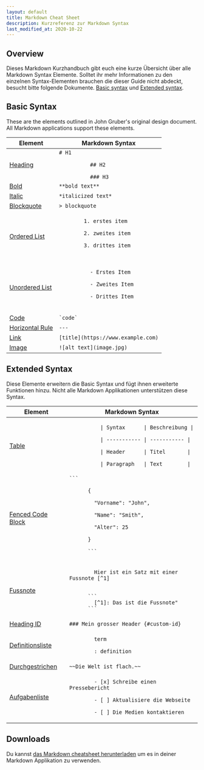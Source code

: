 ```yaml
---
layout: default
title: Markdown Cheat Sheet
description: Kurzreferenz zur Markdown Syntax
last_modified_at: 2020-10-22
---
```


## Overview

Dieses Markdown Kurzhandbuch gibt euch eine kurze Übersicht über alle Markdown Syntax Elemente. Solltet ihr mehr Informationen zu den einzelnen Syntax-Elementen brauchen die dieser Guide nicht abdeckt, besucht bitte folgende Dokumente. [Basic syntax](/basic-syntax) und [Extended syntax](/extended-syntax).

## Basic Syntax

These are the elements outlined in John Gruber's original design document. All Markdown applications support these elements.

<table class="table table-bordered">
  <thead class="thead-light">
    <tr>
      <th>Element</th>
      <th>Markdown Syntax</th>
    </tr>
  </thead>
  <tbody>
    <tr>
      <td><a href="/basic-syntax/#headings">Heading</a></td>
      <td><code># H1<br>
          ## H2<br>
          ### H3</code></td>
    </tr>
    <tr>
      <td><a href="/basic-syntax/#bold">Bold</a></td>
      <td><code>**bold text**</code></td>
    </tr>
    <tr>
      <td><a href="/basic-syntax/#italic">Italic</a></td>
      <td><code>*italicized text*</code></td>
    </tr>
    <tr>
      <td><a href="/basic-syntax/#blockquotes-1">Blockquote</a></td>
      <td><code>> blockquote</code></td>
    </tr>
    <tr>
      <td><a href="/basic-syntax/#ordered-lists">Ordered List</a></td>
      <td><code>
        1. erstes item<br>
        2. zweites item<br>
        3. drittes item<br>
      </code></td>
    </tr>
    <tr>
      <td><a href="/basic-syntax/#unordered-lists">Unordered List</a></td>
      <td>
        <code>
          - Erstes Item<br>
          - Zweites Item<br>
          - Drittes Item<br>
        </code>
      </td>
    </tr>
    <tr>
      <td><a href="/basic-syntax/#code">Code</a></td>
      <td><code>`code`</code></td>
    </tr>
    <tr>
      <td><a href="/basic-syntax/#horizontal-rules">Horizontal Rule</a></td>
      <td><code>---</code></td>
    </tr>
    <tr>
      <td><a href="/basic-syntax/#links">Link</a></td>
      <td><code>[title](https://www.example.com)</code></td>
    </tr>
    <tr>
      <td><a href="/basic-syntax/#images-1">Image</a></td>
      <td><code>![alt text](image.jpg)</code></td>
    </tr>
  </tbody>
</table>

## Extended Syntax

Diese Elemente erweitern die Basic Syntax und fügt ihnen erweiterte Funktionen hinzu. Nicht alle Markdown Applikationen unterstützen diese Syntax.


<table class="table table-bordered">
  <thead class="thead-light">
    <tr>
      <th>Element</th>
      <th>Markdown Syntax</th>
    </tr>
  </thead>
  <tbody>
    <tr>
      <td><a href="/extended-syntax/#tables">Table</a></td>
      <td><code>
          | Syntax      | Beschreibung |<br>
          | ----------- | ----------- |<br>
          | Header      | Titel       |<br>
          | Paragraph   | Text        |
      </code></td>
    </tr>
    <tr>
      <td><a href="/extended-syntax/#fenced-code-blocks">Fenced Code Block</a></td>
      <td><code>```<br>
      {<br>
      &nbsp;&nbsp;"Vorname": "John",<br>
      &nbsp;&nbsp;"Name": "Smith",<br>
      &nbsp;&nbsp;"Alter": 25<br>
      }<br>
      ```
      </code></td>
    </tr>
    <tr>
      <td><a href="/extended-syntax/#footnotes">Fussnote</a></td>
      <td><code>
        Hier ist ein Satz mit einer Fussnote [^1]<br><br>
      ```
        [^1]: Das ist die Fussnote"
      ```
      </code></td>
    </tr>
    <tr>
      <td><a href="/extended-syntax/#heading-ids">Heading ID</a></td>
      <td><code>### Mein grosser Header {#custom-id}</code></td>
    </tr>
    <tr>
      <td><a href="/extended-syntax/#definition-lists">Definitionsliste</a></td>
      <td><code>
        term<br>
        : definition
      </code></td>
    </tr>
    <tr>
      <td><a href="/extended-syntax/#strikethrough">Durchgestrichen</a></td>
      <td><code>~~Die Welt ist flach.~~</code></td>
    </tr>
    <tr>
      <td><a href="/extended-syntax/#task-lists">Aufgabenliste</a></td>
      <td><code>
        - [x] Schreibe einen Pressebericht<br>
        - [ ] Aktualisiere die Webseite<br>
        - [ ] Die Medien kontaktieren
      </code></td>
    </tr>
  </tbody>
</table>

## Downloads

Du kannst <a href="/assets/markdown-cheat-sheet.md" download="markdown-cheat-sheet.md">das Markdown cheatsheet herunterladen</a> um es in deiner Markdown Applikation zu verwenden.
